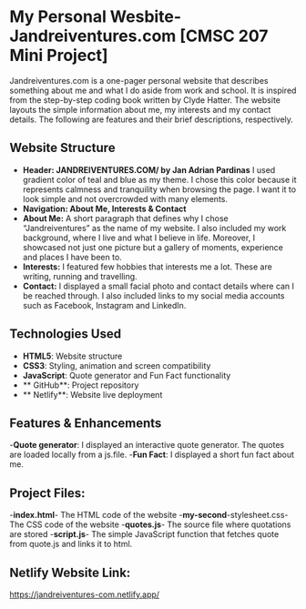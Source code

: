 # My Personal Wesbite- Jandreiventures.com [CMSC 207 Mini Project]
Jandreiventures.com is a one-pager personal website that describes something about me and what I do aside from work and school. It is inspired from the step-by-step coding book written by Clyde Hatter. The website layouts the simple information about me, my interests and my contact details. The following are features and their brief descriptions, respectively. 

## Website Structure
- **Header: JANDREIVENTURES.COM/ by Jan Adrian Pardinas**
I used gradient color of teal and blue as my theme. I chose this color because it represents calmness and tranquility when browsing the page. I want it to look simple and not overcrowded with many elements. 
- **Navigation: About Me, Interests & Contact**
- **About Me:** A short paragraph that defines why I chose “Jandreiventures” as the name of my website. I also included my work background, where I live and what I believe in life. Moreover, I showcased not just one picture but a gallery of moments, experience and places I have been to. 
- **Interests:** I featured few hobbies that interests me a lot. These are writing, running and travelling. 
- **Contact:** I displayed a small facial photo and contact details where can I be reached through. I also included links to my social media accounts such as Facebook, Instagram and LinkedIn. 

## Technologies Used
- **HTML5**: Website structure
- **CSS3**: Styling, animation and screen compatibility
- **JavaScript**: Quote generator and Fun Fact functionality
- ** GitHub**: Project repository
- ** Netlify**: Website live deployment

## Features & Enhancements
-**Quote generator**: I displayed an interactive quote generator. The quotes are loaded locally from a js.file.
-**Fun Fact**: I displayed a short fun fact about me.

## Project Files:
-**index.html**- The HTML code of the website
-**my-second**-stylesheet.css- The CSS code of the website
-**quotes.js**- The source file where quotations are stored
-**script.js**- The simple JavaScript function that fetches quote from quote.js and links it to html.

## Netlify Website Link:
https://jandreiventures-com.netlify.app/
